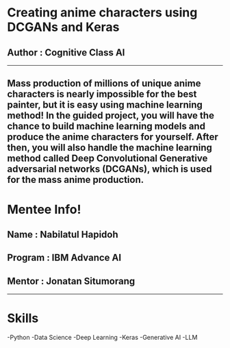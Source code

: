 # Creating anime characters using DCGANs and Keras
## Author : Cognitive Class AI
--------------------------------

Mass production of millions of unique anime characters is nearly impossible for the best painter, but it is easy using machine learning method! In the guided project, you will have the chance to build machine learning models and produce the anime characters for yourself. After then, you will also handle the machine learning method called Deep Convolutional Generative adversarial networks (DCGANs), which is used for the mass anime production.
-------------------------------
# Mentee Info!
## Name : Nabilatul Hapidoh
## Program : IBM Advance AI
## Mentor : Jonatan Situmorang
-------------------------------
# Skills 
-Python
-Data Science
-Deep Learning
-Keras
-Generative AI
-LLM
